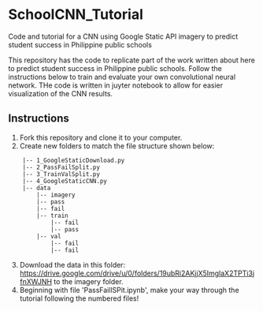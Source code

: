# SchoolCNN_Tutorial
Code and tutorial for a CNN using Google Static API imagery to predict student success in Philippine public schools

This repository has the code to replicate part of the work written about here  to predict student success in Philippine public schools. Follow the instructions below to train and evaluate your own convolutional neural network. THe code is written in juyter notebook to allow for easier visualization of the CNN results.

## Instructions

1. Fork this repository and clone it to your computer.
2. Create new folders to match the file structure shown below:
```
    |-- 1_GoogleStaticDownload.py
    |-- 2_PassFailSplit.py
    |-- 3_TrainValSplit.py 
    |-- 4_GoogleStaticCNN.py
    |-- data
        |-- imagery
        |-- pass
        |-- fail
        |-- train
            |-- fail
            |-- pass
        |-- val
            |-- fail
            |-- fail
```
3. Download the data in this folder: https://drive.google.com/drive/u/0/folders/19ubRi2AKjjX5ImglaX2TPTi3jfnXWJNH to the imagery folder.
4. Beginning with file 'PassFaillSPit.ipynb', make your way through the tutorial following the numbered files!
